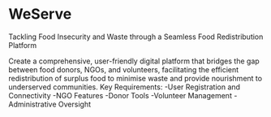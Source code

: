 # WeServe
Tackling Food Insecurity and Waste through a Seamless Food Redistribution Platform

Create a comprehensive, user-friendly digital platform that bridges the gap between food donors, NGOs, and volunteers, facilitating the efficient redistribution of surplus food to minimise waste and provide nourishment to underserved communities.
Key Requirements:
-User Registration and Connectivity
-NGO Features
-Donor Tools
-Volunteer Management
-Administrative Oversight

